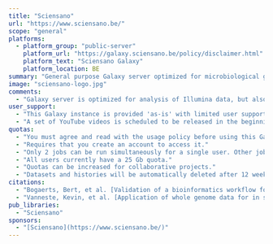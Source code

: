 ```yaml
---
title: "Sciensano"
url: "https://www.sciensano.be/"
scope: "general"
platforms:
  - platform_group: "public-server"
    platform_url: "https://galaxy.sciensano.be/policy/disclaimer.html"
    platform_text: "Sciensano Galaxy"
    platform_location: BE
summary: "General purpose Galaxy server optimized for microbiological genomics applications of interest for public health."
image: "sciensano-logo.jpg"
comments:
  - "Galaxy server is optimized for analysis of Illumina data, but also supports IonTorrent data. Pacific Biosciences and Oxford Nanopore Technologies data are not (yet) supported."
user_support:
  - "This Galaxy instance is provided 'as-is' with limited user support. Bugs can be reported through the issue reporting functionality of Galaxy and will be investigated."
  - "A set of YouTube videos is scheduled to be released in the beginning of 2020 documenting the most interesting tools for public health applications."
quotas:
  - "You must agree and read with the usage policy before using this Galaxy instance."
  - "Requires that you create an account to access it."
  - "Only 2 jobs can be run simultaneously for a single user. Other jobs will be put into the job queue."
  - "All users currently have a 25 Gb quota."
  - "Quotas can be increased for collaborative projects."
  - "Datasets and histories will be automatically deleted after 12 weeks."
citations:
  - "Bogaerts, Bert, et al. [Validation of a bioinformatics workflow for routine analysis of whole genome sequencing data and related challenges for pathogen typing in a European National Reference Center: Neisseria meningitidis as a proof-of-concept](https://doi.org/10.3389/fmicb.2019.00362). *Frontiers in Microbiology* 10 (2019): 362."
  - "Vanneste, Kevin, et al. [Application of whole genome data for in silico evaluation of primers and probes routinely employed for the detection of viral species by RT-qPCR using dengue virus as a case study](https://doi.org/10.1186/s12859-018-2313-0). BMC bioinformatics 19.1 (2018): 312."
pub_libraries:
  - "Sciensano"
sponsors:
  - "[Sciensano](https://www.sciensano.be/)"
---
```

